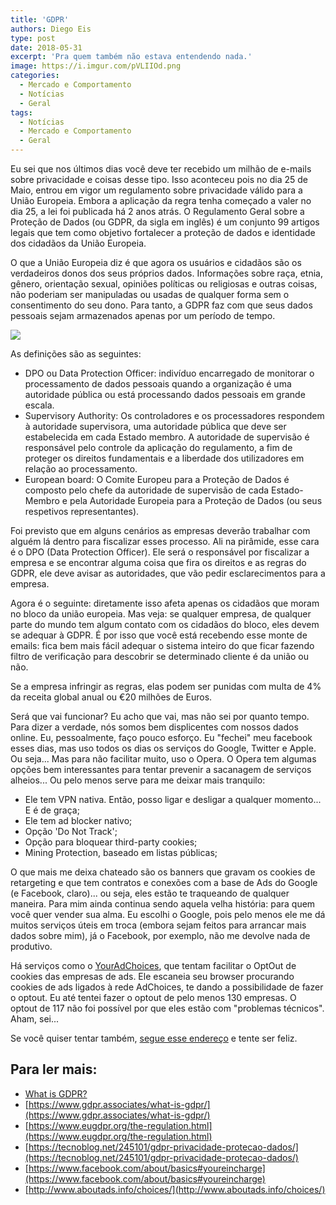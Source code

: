 ```yaml
---
title: 'GDPR'
authors: Diego Eis
type: post
date: 2018-05-31
excerpt: 'Pra quem também não estava entendendo nada.'
image: https://i.imgur.com/pVLIIOd.png
categories:
  - Mercado e Comportamento
  - Notícias
  - Geral
tags:
  - Notícias
  - Mercado e Comportamento
  - Geral
---
```


Eu sei que nos últimos dias você deve ter recebido um milhão de e-mails sobre privacidade e coisas desse tipo. Isso aconteceu pois no dia 25 de Maio, entrou em vigor um regulamento sobre privacidade válido para a União Europeia. Embora a aplicação da regra tenha começado a valer no dia 25, a lei foi publicada há 2 anos atrás. O Regulamento Geral sobre a Proteção de Dados (ou GDPR, da sigla em inglês) é um conjunto 99 artigos legais que tem como objetivo fortalecer a proteção de dados e identidade dos cidadãos da União Europeia. 

O que a União Europeia diz é que agora os usuários e cidadãos são os verdadeiros donos dos seus próprios dados. Informações sobre raça, etnia, gênero, orientação sexual, opiniões políticas ou religiosas e outras coisas, não poderiam ser manipuladas ou usadas de qualquer forma sem o consentimento do seu dono. Para tanto, a GDPR faz com que seus dados pessoais sejam armazenados apenas por um período de tempo.



![](https://i.imgur.com/6fIKVYJ.png)

As definições são as seguintes:

- DPO ou Data Protection Officer: indivíduo encarregado de monitorar o processamento de dados pessoais quando a organização é uma autoridade pública ou está processando dados pessoais em grande escala.
- Supervisory Authority: Os controladores e os processadores respondem à autoridade supervisora, uma autoridade pública que deve ser estabelecida em cada Estado membro. A autoridade de supervisão é responsável pelo controle da aplicação do regulamento, a fim de proteger os direitos fundamentais e a liberdade dos utilizadores em relação ao processamento.
- European board: O Comite Europeu para a Proteção de Dados é composto pelo chefe da autoridade de supervisão de cada Estado-Membro e pela Autoridade Europeia para a Proteção de Dados (ou seus respetivos representantes).

Foi previsto que em alguns cenários as empresas deverão trabalhar com alguém lá dentro para fiscalizar esses processo. Ali na pirâmide, esse cara é o DPO (Data Protection Officer). Ele será o responsável por fiscalizar a empresa e se encontrar alguma coisa que fira os direitos e as regras do GDPR, ele deve avisar as autoridades, que vão pedir esclarecimentos para a empresa.

Agora é o seguinte: diretamente isso afeta apenas os cidadãos que moram no bloco da união europeia. Mas veja: se qualquer empresa, de qualquer parte do mundo tem algum contato com os cidadãos do bloco, eles devem se adequar à GDPR. É por isso que você está recebendo esse monte de emails: fica bem mais fácil adequar o sistema inteiro do que ficar fazendo filtro de verificação para descobrir se determinado cliente é da união ou não. 

Se a empresa infringir as regras, elas podem ser punidas com multa de 4% da receita global anual ou €20 milhões de Euros.

Será que vai funcionar? Eu acho que vai, mas não sei por quanto tempo. Para dizer a verdade, nós somos bem displicentes com nossos dados online. Eu, pessoalmente, faço pouco esforço. Eu "fechei" meu facebook esses dias, mas uso todos os dias os serviços do Google, Twitter e Apple. Ou seja... 
Mas para não facilitar muito, uso o Opera. O Opera tem algumas opções bem interessantes para tentar prevenir a sacanagem de serviços alheios... Ou pelo menos serve para me deixar mais tranquilo:

- Ele tem VPN nativa. Então, posso ligar e desligar a qualquer momento... E é de graça;
- Ele tem ad blocker nativo;
- Opção 'Do Not Track';
- Opção para bloquear third-party cookies;
- Mining Protection, baseado em listas públicas;

O que mais me deixa chateado são os banners que gravam os cookies de retargeting e que tem contratos e conexões com a base de Ads do Google (e Facebook, claro)... ou seja, eles estão te traqueando de qualquer maneira. Para mim ainda continua sendo aquela velha história: para quem você quer vender sua alma. Eu escolhi o Google, pois pelo menos ele me dá muitos serviços úteis em troca (embora sejam feitos para arrancar mais dados sobre mim), já o Facebook, por exemplo, não me devolve nada de produtivo.

Há serviços como o [YourAdChoices](http://www.aboutads.info/choices/), que tentam facilitar o OptOut de cookies das empresas de ads. Ele escaneia seu browser procurando cookies de ads ligados à rede AdChoices, te dando a possibilidade de fazer o optout. Eu até tentei fazer o optout de pelo menos 130 empresas. O optout de 117 não foi possível por que eles estão com "problemas técnicos". Aham, sei...

Se você quiser tentar também, [segue esse endereço](http://www.aboutads.info/choices/) e tente ser feliz.



## Para ler mais:

- [What is GDPR?](https://www.whatisgdpr.eu/)
- [https://www.gdpr.associates/what-is-gdpr/](https://www.gdpr.associates/what-is-gdpr/)
- [https://www.eugdpr.org/the-regulation.html](https://www.eugdpr.org/the-regulation.html)
- [https://tecnoblog.net/245101/gdpr-privacidade-protecao-dados/](https://tecnoblog.net/245101/gdpr-privacidade-protecao-dados/)
- [https://www.facebook.com/about/basics#youreincharge](https://www.facebook.com/about/basics#youreincharge)
- [http://www.aboutads.info/choices/](http://www.aboutads.info/choices/)